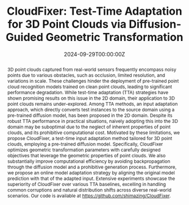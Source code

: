 ---
title: 'CloudFixer: Test-Time Adaptation for 3D Point Clouds via Diffusion-Guided Geometric Transformation'
authors:
  - Hajin Shim
  - admin
  - Eunho Yang
author_notes:
  - 'Equal contribution'
  - 'Equal contribution'
date: '2024-09-29T00:00:00Z'
publishDate: '1998-03-20T00:00:00Z'
publication_types: ['1']
publication: European Conference on Computer Vision (**ECCV**), 2024
publication_short: ECCV 2024

url_pdf: 'https://www.ecva.net/papers/eccv_2024/papers_ECCV/html/4603_ECCV_2024_paper.php'
url_preprint: 'https://arxiv.org/abs/2407.16193'
url_code: 'https://github.com/shimazing/CloudFixer'
image:
  caption: 'Image credit: [**Unsplash**](https://unsplash.com/photos/pLCdAaMFLTE)'
  focal_point: ''
  preview_only: false

note:
abstract: 3D point clouds captured from real-world sensors frequently encompass noisy points due to various obstacles, such as occlusion, limited resolution, and variations in scale. These challenges hinder the deployment of pre-trained point cloud recognition models trained on clean point clouds, leading to significant performance degradation. While test-time adaptation (TTA) strategies have shown promising results on this issue in the 2D domain, their application to 3D point clouds remains under-explored. Among TTA methods, an input adaptation approach, which directly converts test instances to the source domain using a pre-trained diffusion model, has been proposed in the 2D domain. Despite its robust TTA performance in practical situations, naively adopting this into the 3D domain may be suboptimal due to the neglect of inherent properties of point clouds, and its prohibitive computational cost. Motivated by these limitations, we propose CloudFixer, a test-time input adaptation method tailored for 3D point clouds, employing a pre-trained diffusion model. Specifically, CloudFixer optimizes geometric transformation parameters with carefully designed objectives that leverage the geometric properties of point clouds. We also substantially improve computational efficiency by avoiding backpropagation through the diffusion model and a prohibitive generation process. Furthermore, we propose an online model adaptation strategy by aligning the original model prediction with that of the adapted input. Extensive experiments showcase the superiority of CloudFixer over various TTA baselines, excelling in handling common corruptions and natural distribution shifts across diverse real-world scenarios. Our code is available at https://github.com/shimazing/CloudFixer.
summary:
tags: []
featured: true

---